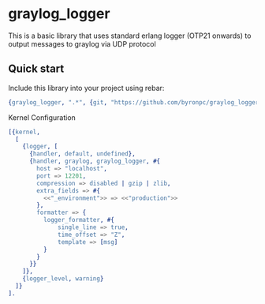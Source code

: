 graylog_logger
================

This is a basic library that uses standard erlang logger (OTP21 onwards) to output messages to graylog via UDP protocol

Quick start
-----------

Include this library into your project using rebar:

```erl
{graylog_logger, ".*", {git, "https://github.com/byronpc/graylog_logger.git", "master"}}
```

Kernel Configuration

```erl
[{kernel,
  [
    {logger, [
      {handler, default, undefined},
      {handler, graylog, graylog_logger, #{
        host => "localhost",
        port => 12201,
        compression => disabled | gzip | zlib,
        extra_fields => #{
          <<"_environment">> => <<"production">>
        },
        formatter => {
          logger_formatter, #{
              single_line => true,
              time_offset => "Z",
              template => [msg]
          }
        }
      }}
    ]},
    {logger_level, warning}
  ]}
].
```
